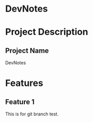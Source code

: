 # DevNotes

# Project Description

## Project Name
DevNotes

# Features

## Feature 1
This is for git branch test. 
